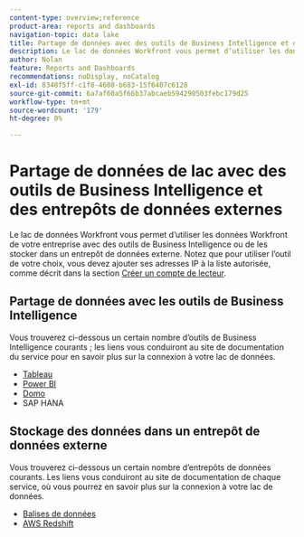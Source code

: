 ```yaml
---
content-type: overview;reference
product-area: reports and dashboards
navigation-topic: data lake
title: Partage de données avec des outils de Business Intelligence et des entrepôts de données externes
description: Le lac de données Workfront vous permet d’utiliser les données Workfront de votre entreprise avec les outils de renseignements commerciaux les plus courants ou de les stocker dans un entrepôt de données externe.
author: Nolan
feature: Reports and Dashboards
recommendations: noDisplay, noCatalog
exl-id: 8348f5ff-c1f8-4608-b683-15f6407c6128
source-git-commit: 6a7af60a5f66b37abcaeb594290503febc179d25
workflow-type: tm+mt
source-wordcount: '179'
ht-degree: 0%

---
```


# Partage de données de lac avec des outils de Business Intelligence et des entrepôts de données externes

Le lac de données Workfront vous permet d’utiliser les données Workfront de votre entreprise avec des outils de Business Intelligence ou de les stocker dans un entrepôt de données externe. Notez que pour utiliser l’outil de votre choix, vous devez ajouter ses adresses IP à la liste autorisée, comme décrit dans la section [Créer un compte de lecteur](/help/quicksilver/reports-and-dashboards/data-lake/create-a-reader-account.md).

## Partage de données avec les outils de Business Intelligence

Vous trouverez ci-dessous un certain nombre d’outils de Business Intelligence courants ; les liens vous conduiront au site de documentation du service pour en savoir plus sur la connexion à votre lac de données.

* [Tableau](https://help.tableau.com/current/pro/desktop/en-us/basicconnectoverview.htm)
* [Power BI](https://learn.microsoft.com/power-bi/connect-data/desktop-connect-to-data)
* [Domo](https://www.domo.com/appstore/connector/snowflake-connector/overview)
* SAP HANA

## Stockage des données dans un entrepôt de données externe

Vous trouverez ci-dessous un certain nombre d’entrepôts de données courants. Les liens vous conduiront au site de documentation de chaque service, où vous pourrez en savoir plus sur la connexion à votre lac de données.

* [Balises de données](https://docs.databricks.com/en/connect/index.html)
* [AWS Redshift](https://docs.aws.amazon.com/redshift/latest/gsg/federated-query.html)
